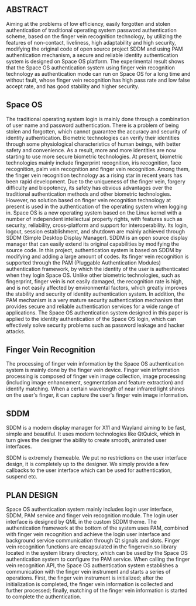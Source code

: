 ## ABSTRACT
Aiming at the problems of low efficiency, easily forgotten and stolen authentication of
traditional operating system password authentication scheme, based on the finger vein recognition
technology, by utilizing the features of non-contact, liveliness, high adaptability and high security,
modifying the original code of open source project SDDM and using PAM authentication
mechanism, a secure and reliable identity authentication system is designed on Space OS platform.
The experimental result shows that the Space OS authentication system using finger vein
recognition technology as authentication mode can run on Space OS for a long time and without
fault, whose finger vein recognition has high pass rate and low false accept rate, and has good
stability and higher security. 

## Space OS
The traditional operating system login is mainly done through a combination of user name and
password authentication. There is a problem of being stolen and forgotten, which cannot guarantee
the accuracy and security of identity authentication. Biometric technologies can verify their
identities through some physiological characteristics of human beings, with better safety and
convenience. As a result, more and more identities are now starting to use more secure biometric
technologies. At present, biometric technologies mainly include fingerprint recognition, iris
recognition, face recognition, palm vein recognition and finger vein recognition. Among them,
the finger vein recognition technology as a rising star in recent years has been rapid development.
Due to the uniqueness of the finger vein, forgery difficulty and biopotency, its safety has obvious
advantages over the traditional authentication methods and other biometric technologies.
However, no solution based on finger vein recognition technology at present is used in the
authentication of the operating system when logging in.
Space OS is a new operating system based on the Linux kernel with a number of independent
intellectual property rights, with features such as security, reliability, cross-platform and support for
interoperability. Its login, logout, session establishment, and shutdown are mainly achieved through
SDDM (Simple Desktop Display Manager). SDDM is an open source display manager that can
easily extend its original capabilities by modifying the source code.
In this project, authentication system is based on SDDM by modifying and adding a large amount
of codes. Its finger vein recognition is supported through the PAM (Pluggable Authentication
Modules) authentication framework, by which the identity of the user is authenticated when they
login Space OS. Unlike other biometric technologies, such as fingerprint, finger vein is not easily
damaged, the recognition rate is high, and is not easily affected by environmental factors, which
greatly improves the stability and security of identity authentication system. In addition, the
PAM mechanism is a very mature security authentication mechanism that provides secure and
reliable authentication services for a wide range of applications. The Space OS authentication
system designed in this paper is applied to the identity authentication of the Space OS login, which
can effectively solve security problems such as password leakage and hacker attacks.

## Finger Vein Recognition
The processing of finger vein information by the Space OS authentication system is mainly done by the finger vein device. Finger vein information processing is composed of finger vein image collection, image processing (including image enhancement, segmentation and feature extraction) and identify matching. When a certain wavelength of near infrared light shines on the user's finger, it can capture the user's finger vein image information. 

## SDDM

SDDM is a modern display manager for X11 and Wayland aiming to be fast, simple and beautiful.
It uses modern technologies like QtQuick, which in turn gives the designer the ability to
create smooth, animated user interfaces.

SDDM is extremely themeable. We put no restrictions on the user interface design,
it is completely up to the designer. We simply provide a few callbacks to the user interface
which can be used for authentication, suspend etc.

## PLAN DESIGN 
Space OS authentication system mainly includes login user interface, SDDM, PAM service and
finger vein recognition module. The login user interface is designed by QML in the custom SDDM
theme. The authentication framework at the bottom of the system uses PAM, combined with finger
vein recognition and achieve the login user interface and background service communication
through Qt signals and slots.
Finger vein recognition functions are encapsulated in the fingervein.so library located in the
system library directory, which can be used by the Space OS authentication system to configure the
PAM service. When calling the finger vein recognition API, the Space OS authentication system
establishes a communication with the finger vein instrument and starts a series of operations. First,
the finger vein instrument is initialized; after the initialization is completed, the finger vein
information is collected and further processed; finally, matching of the finger vein information is
started to complete the authentication.


